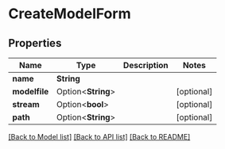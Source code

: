 # CreateModelForm

## Properties

Name | Type | Description | Notes
------------ | ------------- | ------------- | -------------
**name** | **String** |  | 
**modelfile** | Option<**String**> |  | [optional]
**stream** | Option<**bool**> |  | [optional]
**path** | Option<**String**> |  | [optional]

[[Back to Model list]](../README.md#documentation-for-models) [[Back to API list]](../README.md#documentation-for-api-endpoints) [[Back to README]](../README.md)



